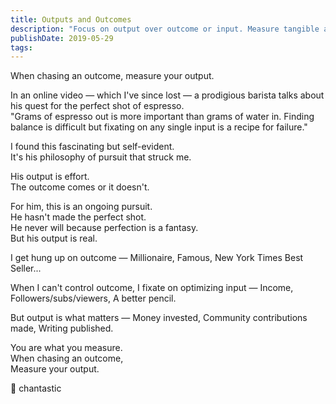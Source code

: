 ```yaml
---
title: Outputs and Outcomes
description: "Focus on output over outcome or input. Measure tangible actions and contributions to achieve goals, rather than obsessing over uncontrollable factors."
publishDate: 2019-05-29
tags:
---
```


When chasing an outcome, measure your output.

In an online video — which I've since lost — a prodigious barista talks about his quest for the perfect shot of espresso.  
"Grams of espresso out is more important than grams of water in. Finding balance is difficult but fixating on any single input is a recipe for failure."

I found this fascinating but self-evident.  
It's his philosophy of pursuit that struck me.

His output is effort.  
The outcome comes or it doesn't.

For him, this is an ongoing pursuit.  
He hasn't made the perfect shot.  
He never will because perfection is a fantasy.  
But his output is real.

I get hung up on outcome —
Millionaire,
Famous,
New York Times Best Seller...

When I can't control outcome, I fixate on optimizing input —
Income,
Followers/subs/viewers,
A better pencil.

But output is what matters —
Money invested,
Community contributions made,
Writing published.

You are what you measure.  
When chasing an outcome,  
Measure your output.

📐 chantastic
